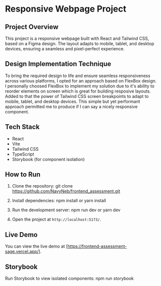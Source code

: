 # Responsive Webpage Project

## Project Overview
This project is a responsive webpage built with React and Tailwind CSS, based on a Figma design. The layout adapts to mobile, tablet, and desktop devices, ensuring a seamless and pixel-perfect experience.

## Design Implementation Technique
To bring the required design to life and ensure seamless responsiveness across various platforms, I opted for an approach based on FlexBox design. I personally choosed FlexBox to implement my solution due to it's ability to reorder elements on screen which is great for building resposive layouts. Added to that the power of Tailwind CSS screen breakpoints to adapt to mobile, tablet, and desktop devices. This simple but yet performant approach permitted me to produce if I can say a nicely responsive component. 

## Tech Stack
- React
- Vite
- Tailwind CSS
- TypeScript
- Storybook (for component isolation)

## How to Run
1. Clone the repository:
git clone https://github.com/NavyNeb/frontend_assessment.git

2. Install dependencies:
npm install or yarn install

3. Run the development server:
npm run dev or yarn dev

4. Open the project at `http://localhost:5173/`.

## Live Demo
You can view the live demo at [https://frontend-assessment-sage.vercel.app/].

## Storybook
Run Storybook to view isolated components:
npm run storybook